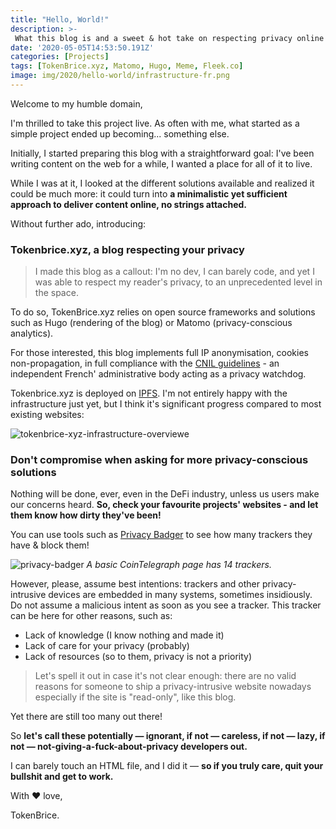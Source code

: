 ```yaml
---
title: "Hello, World!"
description: >-
 What this blog is and a sweet & hot take on respecting privacy online
date: '2020-05-05T14:53:50.191Z'
categories: [Projects]
tags: [TokenBrice.xyz, Matomo, Hugo, Meme, Fleek.co]
image: img/2020/hello-world/infrastructure-fr.png
---
```


Welcome to my humble domain, 

I'm thrilled to take this project live. As often with me, what started as a simple project ended up becoming... something else.

Initially, I started preparing this blog with a straightforward goal: I've been writing content on the web for a while, I wanted a place for all of it to live.

While I was at it, I looked at the different solutions available and realized it could be much more: it could turn into **a minimalistic yet sufficient approach to deliver content online, no strings attached.**

Without further ado, introducing:

### Tokenbrice.xyz, a blog respecting your privacy

> I made this blog as a callout: I'm no dev, I can barely code, and yet I was able to respect my reader's privacy, to an unprecedented level in the space.

To do so, TokenBrice.xyz relies on open source frameworks and solutions such as Hugo (rendering of the blog) or Matomo (privacy-conscious analytics).

For those interested, this blog implements full IP anonymisation, cookies non-propagation, in full compliance with the [CNIL guidelines](https://www.cnil.fr/sites/default/files/typo/document/Configuration_piwik.pdf) - an independent French' administrative body acting as a privacy watchdog.

Tokenbrice.xyz is deployed on [IPFS](https://ipfs.io/). I'm not entirely happy with the infrastructure just yet, but I think it's significant progress compared to most existing websites:

![tokenbrice-xyz-infrastructure-overviewe](img/2020/hello-world/infrastructure.png)

### Don't compromise when asking for more privacy-conscious solutions

Nothing will be done, ever, even in the DeFi industry, unless us users make our concerns heard. **So, check your favourite projects' websites - and let them know how dirty they've been!**

You can use tools such as [Privacy Badger](https://privacybadger.org/) to see how many trackers they have & block them!

![privacy-badger](img/2020/hello-world/privacy-badger.png)
*A basic CoinTelegraph page has 14 trackers.*

However, please, assume best intentions: trackers and other privacy-intrusive devices are embedded in many systems, sometimes insidiously.  Do not assume a malicious intent as soon as you see a tracker. This tracker can be here for other reasons, such as:
- Lack of knowledge (I know nothing and made it)
- Lack of care for your privacy (probably)
- Lack of resources (so to them, privacy is not a priority)

> Let's spell it out in case it's not clear enough: there are no valid reasons for someone to ship a privacy-intrusive website nowadays especially if the site is "read-only", like this blog.

Yet there are still too many out there! 

So **let's call these potentially — ignorant, if not — careless, if not — lazy, if not — not-giving-a-fuck-about-privacy developers out.** 

I can barely touch an HTML file, and I did it — **so if you truly care, quit your bullshit and get to work.**

With ♥ love,

TokenBrice.
